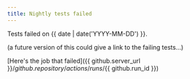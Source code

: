 ```yaml
---
title: Nightly tests failed
---
```


Tests failed on {{ date | date('YYYY-MM-DD') }}.

(a future version of this could give a link to the failing tests...)

[Here's the job that
failed]({{ github.server_url }}/${{ github.repository }}/actions/runs/${{ github.run_id }})
